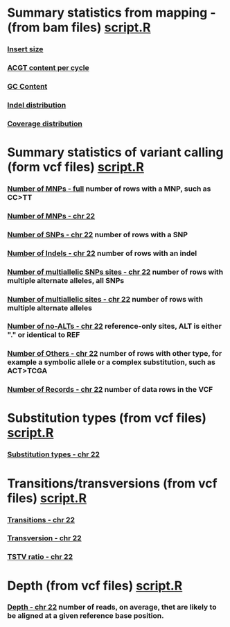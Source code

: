 # Summary statistics from mapping - (from bam files) [script.R](statsRscript/BAMstats.R)

### [Insert size](img/insert_size.png)
### [ACGT content per cycle](img/base_comp.png)
### [GC Content](img/GCcontent.png)
### [Indel distribution](img/indels.png)
### [Coverage distribution](img/coverageAS074.png)

# Summary statistics of variant calling (form vcf files) [script.R](statsRscript/SNstatsVCF.R)

### [Number of MNPs - full](img/fullSN-numberofMNPs.png)  number of rows with a MNP, such as CC>TT
### [Number of MNPs - chr 22](img/SN-numberofMNPs.png)
###
### [Number of SNPs - chr 22](img/SN-numberofSNPs.png) number of rows with a SNP
###
### [Number of Indels - chr 22](img/SN-numberofindels.png) number of rows with an indel
###
### [Number of multiallelic SNPs sites - chr 22](img/SN-numberofmultiallelicSNPsites.png) number of rows with multiple alternate alleles, all SNPs
###
### [Number of multiallelic sites - chr 22](img/SN-numberofmultiallelicsites.png) number of rows with multiple alternate alleles
###
### [Number of no-ALTs - chr 22](img/SN-numberofno-ALTs.png) reference-only sites, ALT is either "." or identical to REF
###
### [Number of Others - chr 22](img/SN-numberofothers.png) number of rows with other type, for example a symbolic allele or a complex substitution, such as ACT>TCGA
###
### [Number of Records - chr 22](img/SN-numberofrecords.png) number of data rows in the VCF

# Substitution types (from vcf files) [script.R](statsRscript/STstatsVCF.R)

###
### [Substitution types - chr 22](img/ST-Substitutiontypes.png) 

# Transitions/transversions (from vcf files) [script.R](statsRscript/TSTVstatsVCF.R)

###
### [Transitions - chr 22](img/transition.png)
###
### [Transversion - chr 22](img/transversion.png)
###
### [TSTV ratio - chr 22](img/tstvratio.png)

# Depth (from vcf files) [script.R](statsRscript/DEPTHstatsVCF.R)


### [Depth - chr 22](img/depth-quality1.png)  number of reads, on average, thet are likely to be aligned at a given reference base position.
 
